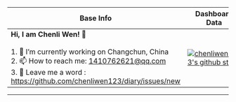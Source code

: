 |Base Info|Dashboard Data|
|----------------------------------------------------------------------|----------------------------------------------------------------------|
| __Hi, I am Chenli Wen! 👋__<br/><br/>1. 🔭 I’m currently working on Changchun, China<br/>2. 📫 How to reach me: 1410762621@qq.com<br/>3. 💬 Leave me a word : https://github.com/chenliwen123/diary/issues/new | [![chenliwen123's github stats](https://github-readme-stats.vercel.app/api?username=chenliwen123&show_icons=true&theme=dracula)](https://github.com/anuraghazra/github-readme-stats) |

<!-- |Mini Program for Discount|Public Account aim at Frontend|Make Friend with Me by Wechat|
|-------------------------|------------------------------|-----------------------------|
|<p align="center"><img src="./qr.jpg" width="258px" height="258px"/></p>|<p align="center"><img src="./public_qr.jpg" width="258px" height="258px"/></p>|<p align="center"><img src="./wechat_account.jpeg" width="258px" height="258px"/></p>| -->

<!-- <p align="center"> 
  Visitor count<br>
  <img src="https://profile-counter.glitch.me/reng99/count.svg" />
</p> -->


---

